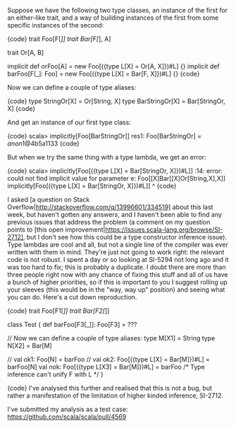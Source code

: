 Suppose we have the following two type classes, an instance of the first for an either-like trait, and a way of building instances of the first from some specific instances of the second:

{code}
trait Foo[F[_]]
trait Bar[F[_], A]

trait Or[A, B]

implicit def orFoo[A] = new Foo[({type L[X] = Or[A, X]})#L] {}
implicit def barFoo[F[_]: Foo] = new Foo[({type L[X] = Bar[F, X]})#L] {}
{code}

Now we can define a couple of type aliases:

{code}
type StringOr[X] = Or[String, X]
type BarStringOr[X] = Bar[StringOr, X]
{code}

And get an instance of our first type class:

{code}
scala> implicitly[Foo[BarStringOr]]
res1: Foo[BarStringOr] = $anon$1@4b5a1133
{code}

But when we try the same thing with a type lambda, we get an error:

{code}
scala> implicitly[Foo[({type L[X] = Bar[StringOr, X]})#L]]
<console>:14: error: could not find implicit value for parameter e: Foo[[X]Bar[[X]Or[String,X],X]]
              implicitly[Foo[({type L[X] = Bar[StringOr, X]})#L]]
                        ^
{code}

I asked [a question on Stack Overflow|http://stackoverflow.com/q/13996601/334519] about this last week, but haven't gotten any answers, and I haven't been able to find any previous issues that address the problem (a comment on my question points to [this open improvement|https://issues.scala-lang.org/browse/SI-2712], but I don't see how this could be a type constructor inference issue).
Type lambdas are cool and all, but not a single line of the compiler was ever written with them in mind. They're just not going to work right: the relevant code is not robust. I spent a day or so looking at SI-5294 not long ago and it was too hard to fix; this is probably a duplicate. I doubt there are more than three people right now with any chance of fixing this stuff and all of us have a bunch of higher priorities, so if this is important to you I suggest rolling up your sleeves (this would be in the "way, way up" position) and seeing what you can do.
Here's a cut down reproduction.

{code}
trait Foo[F1[_]]
trait Bar[F2[_]]
 
class Test {
  def barFoo[F3[_]]: Foo[F3] = ???

  // Now we can define a couple of type aliases:
  type M[X1] = String
  type N[X2] = Bar[M]

  // val ok1: Foo[N] = barFoo
  // val ok2: Foo[({type L[X] = Bar[M]})#L] = barFoo[N]
  val nok: Foo[({type L[X3] = Bar[M]})#L] = barFoo /* Type inference can't unify F with L */
}

{code}
I've analysed this further and realised that this is not a bug, but rather a manifestation of the limitation of higher kinded inference, SI-2712.

I've submitted my analysis as a test case: https://github.com/scala/scala/pull/4569
